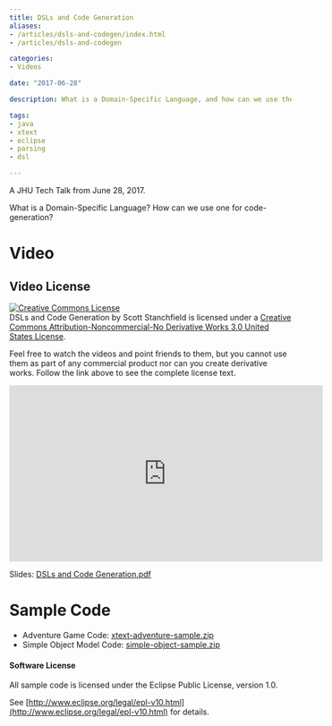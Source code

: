```yaml
---
title: DSLs and Code Generation
aliases:
- /articles/dsls-and-codegen/index.html
- /articles/dsls-and-codegen

categories:
- Videos

date: "2017-06-28"

description: What is a Domain-Specific Language, and how can we use them for code-generation.

tags:
- java
- xtext
- eclipse
- parsing
- dsl

---
```

A JHU Tech Talk from June 28, 2017.

What is a Domain-Specific Language? How can we use one for code-generation?

<!--more-->

# Video

## Video License

[![Creative Commons License](http://i.creativecommons.org/l/by-nc-nd/3.0/us/88x31.png)](http://creativecommons.org/licenses/by-nc-nd/3.0/us/)  
DSLs and Code Generation by Scott Stanchfield is licensed under a [Creative Commons Attribution-Noncommercial-No Derivative Works 3.0 United States License](http://creativecommons.org/licenses/by-nc-nd/3.0/us/).  
  
Feel free to watch the videos and point friends to them, but you cannot use them as part of any commercial product nor can you create derivative works. Follow the link above to see the complete license text.

<iframe width="560" height="315" src="https://www.youtube.com/embed/1yIDSrFP2qQ" frameborder="0" allow="autoplay; encrypted-media" allowfullscreen></iframe>

Slides: [DSLs and Code Generation.pdf](DSLs-and-Code-Generation.pdf)

# Sample Code

*   Adventure Game Code: [xtext-adventure-sample.zip](xtext-adventure-sample.zip)
*   Simple Object Model Code: [simple-object-sample.zip](simple-object-sample.zip)

#### Software License

All sample code is licensed under the Eclipse Public License, version 1.0.

See [http://www.eclipse.org/legal/epl-v10.html](http://www.eclipse.org/legal/epl-v10.html) for details.